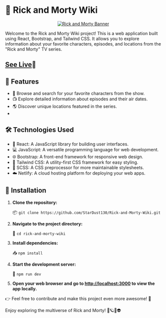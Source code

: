 # 🌟 Rick and Morty Wiki
<p align="center">
  <a href="https://stardust-rick-and-morty-wiki.netlify.app/">
    <img src="https://e0.pxfuel.com/wallpapers/726/296/desktop-wallpaper-rick-and-morty-quotes-night-time-fb-banner-rick-and-morty-fresh-1920-215-1280-imgur-rick-morty.jpg" alt="Rick and Morty Banner" />
  </a>
</p>

Welcome to the Rick and Morty Wiki project! This is a web application built using React, Bootstrap, and Tailwind CSS. It allows you to explore information about your favorite characters, episodes, and locations from the "Rick and Morty" TV series.
## [See Live](https://stardust-rick-and-morty-wiki.netlify.app/)🌟

## 🚀 Features
- 📜 Browse and search for your favorite characters from the show.
- 📺 Explore detailed information about episodes and their air dates.
- 🌎 Discover unique locations featured in the series.
- 
## 🛠️ Technologies Used

- 🚀 React: A JavaScript library for building user interfaces.
- 💻 JavaScript: A versatile programming language for web development.
- 🌐 Bootstrap: A front-end framework for responsive web design.
- 🎨 Tailwind CSS: A utility-first CSS framework for easy styling.
- 🎀 SCSS: A CSS preprocessor for more maintainable stylesheets.
- ☁️ Netlify: A cloud hosting platform for deploying your web apps.

## 🚧 Installation

1. **Clone the repository:**

   📦 `git clone https://github.com/StarDust130/Rick-and-Morty-Wiki.git`

2. **Navigate to the project directory:**

   📁 `cd rick-and-morty-wiki`

3. **Install dependencies:**

   📥 `npm install`

4. **Start the development server:**

   🚀 `npm run dev`

5. **Open your web browser and go to [http://localhost:3000](http://localhost:3000) to view the app locally.**




👉 Feel free to contribute and make this project even more awesome! 🙌

Enjoy exploring the multiverse of Rick and Morty! 🌌🪐👾👽



